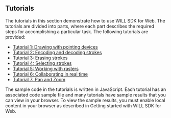 ## Tutorials

The tutorials in this section demonstrate how to use WILL SDK for Web. The tutorials are divided into parts, where each part describes the required steps for accomplishing a particular task. 
The following tutorials are provided:

* [Tutorial 1: Drawing with pointing devices](tutorials/Sample1/README.md)
* [Tutorial 2: Encoding and decoding strokes](tutorials/Sample2/README.md)
* [Tutorial 3: Erasing strokes](tutorials/Sample3/README.md)
* [Tutorial 4: Selecting strokes](tutorials/Sample4/README.md)
* [Tutorial 5: Working with rasters](tutorials/Sample5/README.md)
* [Tutorial 6: Collaborating in real time](tutorials/Sample6/README.md)
* [Tutorial 7: Pan and Zoom](tutorials/Sample7/README.md)

The sample code in the tutorials is written in JavaScript. 
Each tutorial has an associated code sample file and many tutorials have sample results that you can view in your browser. 
To view the sample results, you must enable local content in your browser as described in Getting started with WILL SDK for Web.


